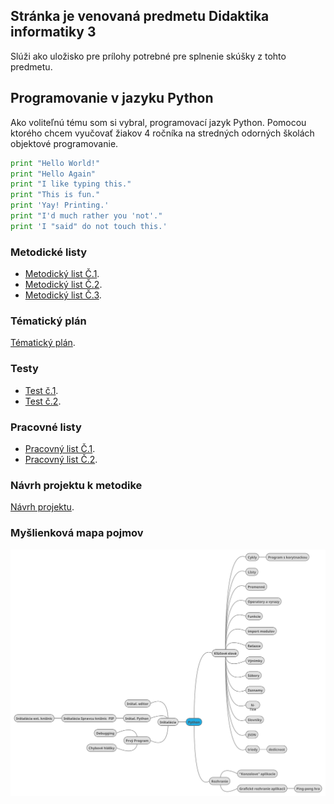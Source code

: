 ## Stránka je venovaná predmetu Didaktika informatiky 3

Slúži ako uložisko pre prílohy potrebné pre splnenie skúšky z tohto predmetu.


## Programovanie v jazyku Python

Ako voliteľnú tému som si vybral, programovací jazyk Python. Pomocou ktorého chcem vyučovať žiakov 4 ročníka na stredných odorných školách objektové programovanie.

```python
print "Hello World!"
print "Hello Again"
print "I like typing this."
print "This is fun."
print 'Yay! Printing.'
print "I'd much rather you 'not'."
print 'I "said" do not touch this.'

```

### Metodické listy

* [Metodický list Č.1](files/metodicky_list_python_01.pdf).
* [Metodický list Č.2](files/metodicky_list_python_02.pdf).
* [Metodický list Č.3](files/metodicky_list_python_03.pdf).

### Tématický plán

[Tématický plán](files/Matkulcik-tematický-plán.pdf).

### Testy
* [Test č.1](files/Matkulcik_Test.pdf).
* [Test č.2](files/Matkulcik_Test_02.pdf).

### Pracovné listy
* [Pracovný list Č.1](files/Matkulcik_pracovny_list.pdf).
* [Pracovný list Č.2](files/Matkulcik_pracovny_list_2.pdf).

### Návrh projektu k metodike
[Návrh projektu](files/projekt_didaktika_Matkulcik.pdf).

### Myšlienková mapa pojmov

![Myšlienková mapa](files/Matkulcik.map.svg)




